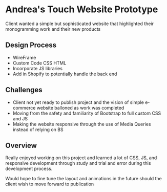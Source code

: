 # Andrea's Touch Website Prototype 

Client wanted a simple but sophisticated website that highlighted their monogramming work and their new products

## Design Process

* WireFrame
* Custom Code CSS HTML 
* Incorporate JS libraries
* Add in Shopify to potentially handle the back end

## Challenges 

* Client not yet ready to publish project and the vision of simple e-commerce website balloned as work was completed
* Moving from the safety and familiarity of Bootstrap to full custom CSS and JS
* Making the website responsive through the use of Media Queries instead of relying on BS

## Overview

Really enjoyed working on this project and learned a lot of CSS, JS, and responsive development  through study and trial and error during this development process. 


Would hope to fine tune the layout and animations in the future should the client wish to move forward to publication 